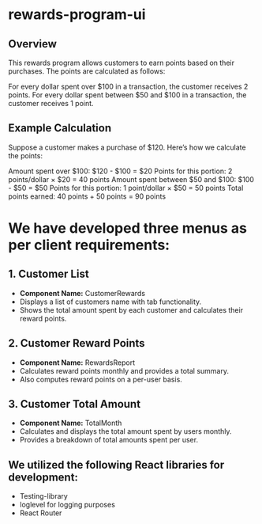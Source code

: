 # rewards-program-ui
## Overview
This rewards program allows customers to earn points based on their purchases. The points are calculated as follows:

For every dollar spent over $100 in a transaction, the customer receives 2 points.
For every dollar spent between $50 and $100 in a transaction, the customer receives 1 point.

## Example Calculation
Suppose a customer makes a purchase of $120. Here’s how we calculate the points:

Amount spent over $100: $120 - $100 = $20
Points for this portion: 2 points/dollar × $20 = 40 points
Amount spent between $50 and $100: $100 - $50 = $50
Points for this portion: 1 point/dollar × $50 = 50 points
Total points earned: 40 points + 50 points = 90 points


# We have developed three menus as per client requirements:

## 1. **Customer List**
   - **Component Name:** CustomerRewards
   - Displays a list of customers  name with tab functionality.
   - Shows the total amount spent by each customer and calculates their reward points.

## 2. **Customer Reward Points**
   - **Component Name:** RewardsReport
   - Calculates reward points monthly and provides a total summary.
   - Also computes reward points on a per-user basis.

## 3. **Customer Total Amount**
   - **Component Name:** TotalMonth
   - Calculates and displays the total amount spent by users monthly.
   - Provides a breakdown of total amounts spent per user.

## We utilized the following React libraries for development:
- Testing-library
- loglevel for logging purposes
- React Router
